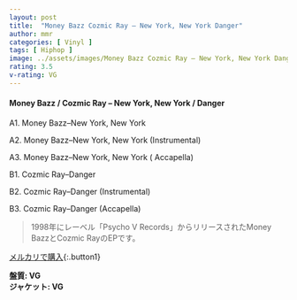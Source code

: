 ```yaml
---
layout: post
title:  "Money Bazz Cozmic Ray – New York, New York Danger"
author: mmr
categories: [ Vinyl ]
tags: [ Hiphop ]
image: ../assets/images/Money Bazz Cozmic Ray – New York, New York Danger.jpg
rating: 3.5
v-rating: VG
---
```


#### Money Bazz / Cozmic Ray – New York, New York / Danger

A1. Money Bazz–New York, New York

A2. Money Bazz–New York, New York (Instrumental)

A3. Money Bazz–New York, New York ( Accapella)

B1. Cozmic Ray–Danger

B2. Cozmic Ray–Danger (Instrumental)

B3. Cozmic Ray–Danger (Accapella)

> 1998年にレーベル「Psycho V Records」からリリースされたMoney BazzとCozmic RayのEPです。

[メルカリで購入](https://jp.mercari.com/item/m18868269557){:.button1}

<div class="mt-4 mb-4 d-flex align-items-center">
<strong class="mr-1">盤質: VG</strong>
</div>
<div class="mt-4 mb-4 d-flex align-items-center">
<strong class="mr-1">ジャケット: VG</strong>
</div>
